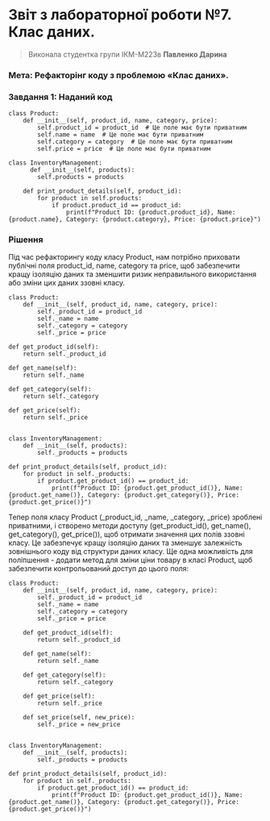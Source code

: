 # Звіт з лабораторної роботи №7. Клас даних.
> Виконала студентка групи ІКМ-М223в **Павленко Дарина**
> 
### Мета: Рефакторінг коду з проблемою «Клас даних».

### Завдання 1: Наданий код
    
   
    
    class Product:
        def __init__(self, product_id, name, category, price):
            self.product_id = product_id  # Це поле має бути приватним
            self.name = name  # Це поле має бути приватним
            self.category = category  # Це поле має бути приватним
            self.price = price  # Це поле має бути приватним

    class InventoryManagement:
          def __init__(self, products):
            self.products = products

        def print_product_details(self, product_id):
            for product in self.products:
                if product.product_id == product_id:
                    print(f"Product ID: {product.product_id}, Name: {product.name}, Category: {product.category}, Price: {product.price}")

### Рішення
Під час рефакторингу коду класу Product, нам потрібно приховати публічні поля product_id, name, category та price, щоб забезпечити кращу ізоляцію даних та зменшити ризик неправильного використання або зміни цих даних ззовні класу. 

    class Product:
        def __init__(self, product_id, name, category, price):
            self._product_id = product_id
            self._name = name
            self._category = category
            self._price = price

    def get_product_id(self):
        return self._product_id

    def get_name(self):
        return self._name

    def get_category(self):
        return self._category

    def get_price(self):
        return self._price


    class InventoryManagement:
        def __init__(self, products):
            self._products = products
  
    def print_product_details(self, product_id):
        for product in self._products:
            if product.get_product_id() == product_id:
                print(f"Product ID: {product.get_product_id()}, Name: {product.get_name()}, Category: {product.get_category()}, Price: {product.get_price()}")

Тепер поля класу Product (_product_id, _name, _category, _price) зроблені приватними, і створено методи доступу (get_product_id(), get_name(), get_category(), get_price()), щоб отримати значення цих полів ззовні класу. Це забезпечує кращу ізоляцію даних та зменшує залежність зовнішнього коду від структури даних класу.
Ще одна можливість для поліпшення - додати метод для зміни ціни товару в класі Product, щоб забезпечити контрольований доступ до цього поля:

    class Product:
        def __init__(self, product_id, name, category, price):
            self._product_id = product_id
            self._name = name
            self._category = category
            self._price = price

        def get_product_id(self):
            return self._product_id

        def get_name(self):
            return self._name

        def get_category(self):
            return self._category

        def get_price(self):
            return self._price

        def set_price(self, new_price):
            self._price = new_price


    class InventoryManagement:
        def __init__(self, products):
            self._products = products

    def print_product_details(self, product_id):
        for product in self._products:
            if product.get_product_id() == product_id:
                print(f"Product ID: {product.get_product_id()}, Name: {product.get_name()}, Category: {product.get_category()}, Price: {product.get_price()}")
